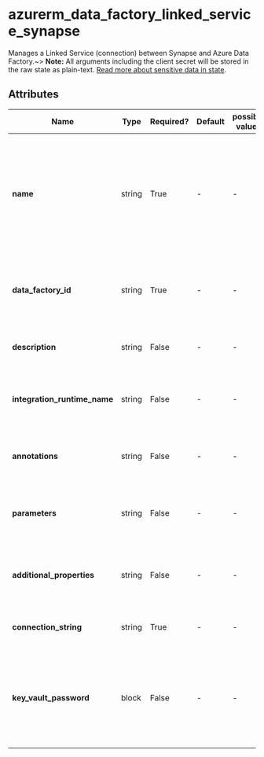 # azurerm_data_factory_linked_service_synapse

Manages a Linked Service (connection) between Synapse and Azure Data Factory.~> **Note:** All arguments including the client secret will be stored in the raw state as plain-text. [Read more about sensitive data in state](/docs/state/sensitive-data.html).

## Attributes

| Name | Type | Required? | Default  | possible values | Description |
| ---- | ---- | --------- | -------- | ----------- | ----------- |
| **name** | string | True | -  |  -  | Specifies the name of the Data Factory Linked Service Synapse. Changing this forces a new resource to be created. Must be unique within a data factory. See the [Microsoft documentation](https://docs.microsoft.com/azure/data-factory/naming-rules) for all restrictions. | 
| **data_factory_id** | string | True | -  |  -  | The Data Factory ID in which to associate the Linked Service with. Changing this forces a new resource. | 
| **description** | string | False | -  |  -  | The description for the Data Factory Linked Service Synapse. | 
| **integration_runtime_name** | string | False | -  |  -  | The integration runtime reference to associate with the Data Factory Linked Service Synapse. | 
| **annotations** | string | False | -  |  -  | List of tags that can be used for describing the Data Factory Linked Service Synapse. | 
| **parameters** | string | False | -  |  -  | A map of parameters to associate with the Data Factory Linked Service Synapse. | 
| **additional_properties** | string | False | -  |  -  | A map of additional properties to associate with the Data Factory Linked Service Synapse. | 
| **connection_string** | string | True | -  |  -  | The connection string in which to authenticate with the Synapse. | 
| **key_vault_password** | block | False | -  |  -  | A `key_vault_password` block. Use this argument to store Synapse password in an existing Key Vault. It needs an existing Key Vault Data Factory Linked Service. | 

